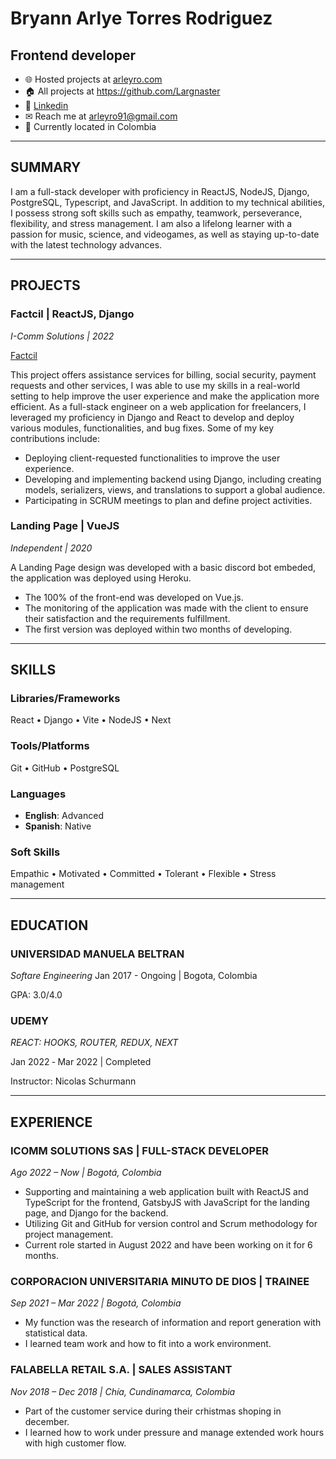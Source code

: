 # **Bryann Arlye** Torres Rodriguez
## Frontend developer
- 🌐 Hosted projects at [arleyro.com](https://www.arleyro.com/)
- 🏠 All projects at <https://github.com/Largnaster>
- 🔗 [Linkedin](https://www.linkedin.com/in/arleyro91/)
- ✉ Reach me at arleyro91@gmail.com
- 📍 Currently located in Colombia
---

<!-- Summary Section -->

## **SUMMARY**

I am a full-stack developer with proficiency in ReactJS, NodeJS, Django, PostgreSQL, Typescript, and JavaScript. In addition to my technical abilities, I possess strong soft skills such as empathy, teamwork, perseverance, flexibility, and stress management.
I am also a lifelong learner with a passion for music, science, and videogames, as well as staying up-to-date with the latest technology advances.
___

<!-- PROJECTS SECTION -->

## **PROJECTS**

### **Factcil** | ReactJS, Django
*I-Comm Solutions | 2022*

[Factcil](https://aio.factcil.com/)

This project offers assistance services for billing, social security, payment requests and other services, I was able to use my skills in a real-world setting to help improve the user experience and make the application more efficient.
As a full-stack engineer on a web application for freelancers, I leveraged my proficiency in Django and React to develop and deploy various modules, functionalities, and bug fixes. Some of my key contributions include:

- Deploying client-requested functionalities to improve the user experience.
- Developing and implementing backend using Django, including creating models, serializers, views, and translations to support a global audience.
- Participating in SCRUM meetings to plan and define project activities.

### **Landing Page** | VueJS

*Independent | 2020*

A Landing Page design was developed with a basic discord bot embeded, the application was deployed using Heroku.

- The 100% of the front-end was developed on Vue.js.
- The monitoring of the application was made with the client to ensure their satisfaction and the requirements fulfillment.
- The first version was deployed within two months of developing.

___

<!-- Skills section -->

## **SKILLS**

### Libraries/Frameworks

React • Django • Vite • NodeJS • Next

### Tools/Platforms

Git • GitHub • PostgreSQL

### Languages

- **English**: Advanced
- **Spanish**: Native

### Soft Skills

Empathic • Motivated • Committed • Tolerant • Flexible • Stress management
___

<!-- EDUCATION SECTION -->

## **EDUCATION**

### **UNIVERSIDAD MANUELA BELTRAN**

*Softare Engineering*
Jan 2017 - Ongoing | Bogota, Colombia

GPA: 3.0/4.0

### **UDEMY**
*REACT: HOOKS, ROUTER, REDUX, NEXT*

Jan 2022 ‑ Mar 2022 | Completed

Instructor: Nicolas Schurmann
___

<!-- EXPERIENCE SECTION -->

## **EXPERIENCE**

### **ICOMM SOLUTIONS SAS** | FULL-STACK DEVELOPER
*Ago 2022 – Now | Bogotá, Colombia*

- Supporting and maintaining a web application built with ReactJS and TypeScript for the frontend, GatsbyJS with JavaScript for the landing page, and Django for the backend.
- Utilizing Git and GitHub for version control and Scrum methodology for project management.
- Current role started in August 2022 and have been working on it for 6 months.

### **CORPORACION UNIVERSITARIA MINUTO DE DIOS** | TRAINEE
*Sep 2021 – Mar 2022 | Bogotá, Colombia*

- My function was the research of information and report generation with statistical data.
- I learned team work and how to fit into a work environment.

### **FALABELLA RETAIL S.A.** | SALES ASSISTANT
*Nov 2018 – Dec 2018 | Chía, Cundinamarca, Colombia*

- Part of the customer service during their crhistmas shoping in december.
- I learned how to work under pressure and manage extended work hours with high customer flow.

